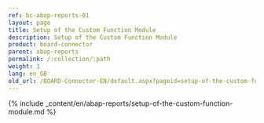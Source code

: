```yaml
---
ref: bc-abap-reports-01
layout: page
title: Setup of the Custom Function Module
description: Setup of the Custom Function Module
product: board-connector
parent: abap-reports
permalink: /:collection/:path
weight: 1
lang: en_GB
old_url: /BOARD-Connector-EN/default.aspx?pageid=setup-of-the-custom-function-module
---
```

{% include _content/en/abap-reports/setup-of-the-custom-function-module.md %}